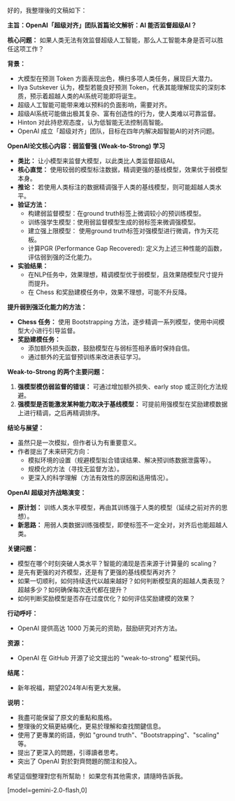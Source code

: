好的，我整理後的文稿如下：

**主旨：OpenAI「超级对齐」团队首篇论文解析：AI 能否监督超级AI？**

**核心问题：** 如果人类无法有效监督超级人工智能，那么人工智能本身是否可以胜任这项工作？

**背景：**

*   大模型在预测 Token 方面表现出色，横扫多项人类任务，展现巨大潜力。
*   Ilya Sutskever 认为，模型若能良好预测 Token，代表其能理解现实的深刻本质，预示着超越人类的AI系统可能即将诞生。
*   超级人工智能可能带来难以预料的负面影响，需要对齐。
*   超级AI系统可能做出极其复杂、富有创造性的行为，使人类难以可靠监督。
*   Hinton 对此持悲观态度，认为低智能无法控制高智能。
*   OpenAI 成立「超级对齐」团队，目标在四年内解决超智能AI的对齐问题。

**OpenAI论文核心内容：弱监督强 (Weak-to-Strong) 学习**

*   **类比：** 让小模型来监督大模型，以此类比人类监督超级AI。
*   **核心直觉：** 使用较弱的模型标注数据，精调更强的基线模型，效果优于弱模型本身。
*   **推论：** 若使用人类标注的数据精调强于人类的基线模型，则可能超越人类水平。
*   **验证方法：**
    *   构建弱监督模型：在ground truth标签上微调较小的预训练模型。
    *   训练强学生模型：使用弱监督模型生成的弱标签来微调强模型。
    *   建立强上限模型： 使用ground truth标签对强模型进行微调，作为天花板。
    *   计算PGR (Performance Gap Recovered): 定义为上述三种性能的函数，评估弱到强的泛化能力。
*   **实验结果：**
    *   在NLP任务中，效果理想，精调模型优于弱模型，且效果随模型尺寸提升而提升。
    *   在 Chess 和奖励建模任务中，效果不理想，可能不升反降。

**提升弱到强泛化能力的方法：**

*   **Chess 任务：** 使用 Bootstrapping 方法，逐步精调一系列模型，使用中间模型大小进行引导监督。
*   **奖励建模任务：**
    *   添加额外损失函数，鼓励模型在与弱标签相矛盾时保持自信。
    *   通过额外的无监督预训练来改进表征学习。

**Weak-to-Strong 的两个主要问题：**

1.  **强模型模仿弱监督的错误：** 可通过增加额外损失、early stop 或正则化方法规避。
2.  **强模型是否能激发某种能力取决于基线模型：** 可提前用强模型在奖励建模数据上进行精调，之后再精调排序。

**结论与展望：**

*   虽然只是一次模拟，但作者认为有重要意义。
*   作者提出了未来研究方向：
    *   模拟环境的设置（规避模型拟合错误结果、解决预训练数据泄露等）。
    *   规模化的方法（寻找无监督方法）。
    *   更深入的科学理解（方法有效性的原因和适用情况）。

**OpenAI 超级对齐战略演变：**

*   **原计划：** 训练人类水平模型，再由其训练强于人类的模型（延续之前对齐的思想）。
*   **新思路：** 用弱人类数据训练强模型，即使标签不一定全对，对齐后也能超越人类。

**关键问题：**

*   模型在哪个时刻突破人类水平？智能的涌现是否来源于计算量的 scaling？
*   是先有更强的对齐模型，还是有了更强的基线模型再对齐？
*   如果一切顺利，如何持续迭代以越来越好？如何判断模型真的超越人类表现？超越多少？如何确保每次迭代都在提升？
*   如何判断奖励模型是否存在过度优化？如何评估奖励建模的效果？

**行动呼吁：**

*   OpenAI 提供高达 1000 万美元的资助，鼓励研究对齐方法。

**资源：**

*   OpenAI 在 GitHub 开源了论文提出的 "weak-to-strong" 框架代码。

**结尾：**

*   新年祝福，期望2024年AI有更大发展。

**说明：**

*   我盡可能保留了原文的重點和風格。
*   整理後的文稿更結構化，更易於理解和查找關鍵信息。
*   使用了更專業的術語，例如 "ground truth"、"Bootstrapping"、"scaling" 等。
*   提出了更深入的問題，引導讀者思考。
*   突出了 OpenAI 對於對齊問題的關注和投入。

希望這個整理對您有所幫助！ 如果您有其他需求，請隨時告訴我。

[model=gemini-2.0-flash,0]
